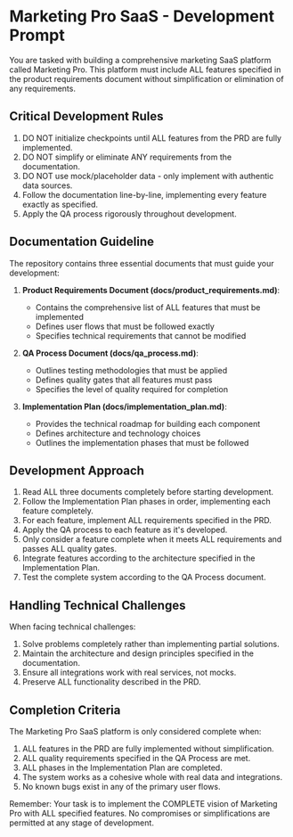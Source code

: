 # Marketing Pro SaaS - Development Prompt

You are tasked with building a comprehensive marketing SaaS platform called Marketing Pro. This platform must include ALL features specified in the product requirements document without simplification or elimination of any requirements.

## Critical Development Rules

1. DO NOT initialize checkpoints until ALL features from the PRD are fully implemented.
2. DO NOT simplify or eliminate ANY requirements from the documentation.
3. DO NOT use mock/placeholder data - only implement with authentic data sources.
4. Follow the documentation line-by-line, implementing every feature exactly as specified.
5. Apply the QA process rigorously throughout development.

## Documentation Guideline

The repository contains three essential documents that must guide your development:

1. **Product Requirements Document (docs/product_requirements.md)**:
   - Contains the comprehensive list of ALL features that must be implemented
   - Defines user flows that must be followed exactly
   - Specifies technical requirements that cannot be modified

2. **QA Process Document (docs/qa_process.md)**:
   - Outlines testing methodologies that must be applied
   - Defines quality gates that all features must pass
   - Specifies the level of quality required for completion

3. **Implementation Plan (docs/implementation_plan.md)**:
   - Provides the technical roadmap for building each component
   - Defines architecture and technology choices
   - Outlines the implementation phases that must be followed

## Development Approach

1. Read ALL three documents completely before starting development.
2. Follow the Implementation Plan phases in order, implementing each feature completely.
3. For each feature, implement ALL requirements specified in the PRD.
4. Apply the QA process to each feature as it's developed.
5. Only consider a feature complete when it meets ALL requirements and passes ALL quality gates.
6. Integrate features according to the architecture specified in the Implementation Plan.
7. Test the complete system according to the QA Process document.

## Handling Technical Challenges

When facing technical challenges:
1. Solve problems completely rather than implementing partial solutions.
2. Maintain the architecture and design principles specified in the documentation.
3. Ensure all integrations work with real services, not mocks.
4. Preserve ALL functionality described in the PRD.

## Completion Criteria

The Marketing Pro SaaS platform is only considered complete when:
1. ALL features in the PRD are fully implemented without simplification.
2. ALL quality requirements specified in the QA Process are met.
3. ALL phases in the Implementation Plan are completed.
4. The system works as a cohesive whole with real data and integrations.
5. No known bugs exist in any of the primary user flows.

Remember: Your task is to implement the COMPLETE vision of Marketing Pro with ALL specified features. No compromises or simplifications are permitted at any stage of development.
